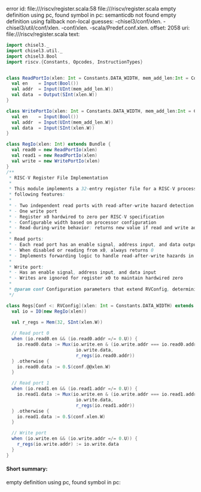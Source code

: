 error id: file://<WORKSPACE>/riscv/register.scala:58
file://<WORKSPACE>/riscv/register.scala
empty definition using pc, found symbol in pc: 
semanticdb not found
empty definition using fallback
non-local guesses:
	 -chisel3/conf/xlen.
	 -chisel3/util/conf/xlen.
	 -conf/xlen.
	 -scala/Predef.conf.xlen.
offset: 2058
uri: file://<WORKSPACE>/riscv/register.scala
text:
```scala
import chisel3._
import chisel3.util._
import chisel3.Bool
import riscv.{Constants, Opcodes, InstructionTypes}


class ReadPortIo(xlen: Int = Constants.DATA_WIDTH, mem_add_len:Int = Constants.MEM_ADDR_WIDTH) extends Bundle {
  val en    = Input(Bool())
  val addr  = Input(UInt(mem_add_len.W))
  val data  = Output(SInt(xlen.W))
}

class WritePortIo(xlen: Int = Constants.DATA_WIDTH, mem_add_len:Int = Constants.MEM_ADDR_WIDTH) extends Bundle {
  val en    = Input(Bool())
  val addr  = Input(UInt(mem_add_len.W))
  val data  = Input(SInt(xlen.W))
}

class RegIo(xlen: Int) extends Bundle {
  val read0 = new ReadPortIo(xlen)
  val read1 = new ReadPortIo(xlen)
  val write = new WritePortIo(xlen)
}
/**
 * RISC-V Register File Implementation
 * 
 * This module implements a 32-entry register file for a RISC-V processor with the
 * following features:
 *
 * - Two independent read ports with read-after-write hazard detection
 * - One write port
 * - Register x0 hardwired to zero per RISC-V specification
 * - Configurable width based on processor configuration
 * - Read-during-write behavior: returns new value if read and write addresses match
 *
 * Read ports:
 * - Each read port has an enable signal, address input, and data output
 * - When disabled or reading from x0, always returns 0
 * - Implements forwarding logic to handle read-after-write hazards in the same cycle
 *
 * Write port:
 * - Has an enable signal, address input, and data input
 * - Writes are ignored for register x0 to maintain hardwired zero
 *
 * @param conf Configuration parameters that extend RVConfig, determining properties like XLEN
 */

class Regs[Conf <: RVConfig](xlen: Int = Constants.DATA_WIDTH) extends Module {
  val io = IO(new RegIo(xlen))
  
  val r_regs = Mem(32, SInt(xlen.W))

  // Read port 0
  when (io.read0.en && (io.read0.addr =/= 0.U)) {
    io.read0.data := Mux(io.write.en & (io.write.addr === io.read0.addr), 
                          io.write.data, 
                          r_regs(io.read0.addr))
  } .otherwise {
    io.read0.data := 0.S(conf.@@xlen.W)
  }

  // Read port 1
  when (io.read1.en && (io.read1.addr =/= 0.U)) {
    io.read1.data := Mux(io.write.en & (io.write.addr === io.read1.addr),
                          io.write.data, 
                          r_regs(io.read1.addr))
  } .otherwise {
    io.read1.data := 0.S(conf.xlen.W)
  }

  // Write port
  when (io.write.en && (io.write.addr =/= 0.U)) {
    r_regs(io.write.addr) := io.write.data
  }
}
```


#### Short summary: 

empty definition using pc, found symbol in pc: 